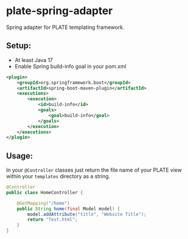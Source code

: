 # plate-spring-adapter
Spring adapter for PLATE templating framework.

## Setup:
- At least Java 17
- Enable Spring build-info goal in your pom.xml
```xml
<plugin>
	<groupId>org.springframework.boot</groupId>
	<artifactId>spring-boot-maven-plugin</artifactId>
	<executions>
		<execution>
			<id>build-info</id>
			<goals>
				<goal>build-info</goal>
			</goals>
		</execution>
	</executions>
</plugin>
```

## Usage:
In your `@Controller` classes just return the file name of your PLATE view within your `templates` directory as a string.

```java
@Controller
public class HomeController {

    @GetMapping("/home")
    public String home(final Model model) {
        model.addAttribute("title", "Website Title");
        return "Test.html";
    }
}
```
